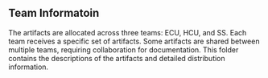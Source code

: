 ## Team Informatoin
The artifacts are allocated across three teams: ECU, HCU, and SS. Each team receives a specific set of artifacts. Some artifacts are shared between multiple teams, requiring collaboration for documentation. This folder contains the descriptions of the artifacts and detailed distribution information.
